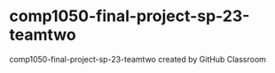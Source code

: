 # comp1050-final-project-sp-23-teamtwo
comp1050-final-project-sp-23-teamtwo created by GitHub Classroom
